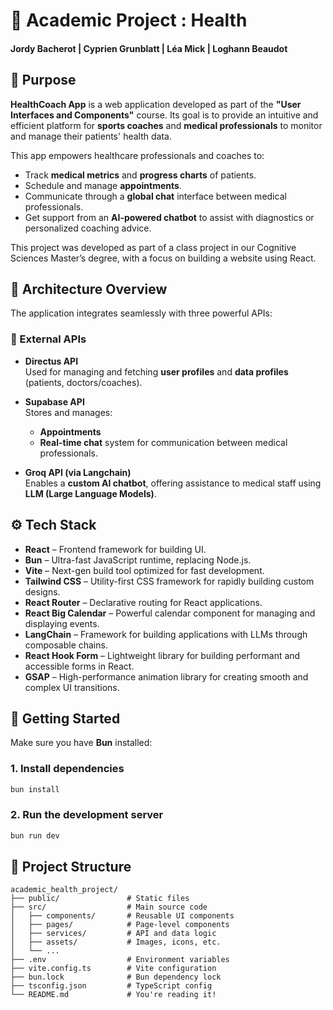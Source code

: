 # 🏥 Academic Project : Health
#### Jordy Bacherot | Cyprien Grunblatt | Léa Mick | Loghann Beaudot

## 🎯 Purpose

**HealthCoach App** is a web application developed as part of the **"User Interfaces and Components"** course.
Its goal is to provide an intuitive and efficient platform for **sports coaches** and **medical professionals** to monitor and manage their patients' health data.

This app empowers healthcare professionals and coaches to:
- Track **medical metrics** and **progress charts** of patients.
- Schedule and manage **appointments**.
- Communicate through a **global chat** interface between medical professionals.
- Get support from an **AI-powered chatbot** to assist with diagnostics or personalized coaching advice.

This project was developed as part of a class project in our Cognitive Sciences Master’s degree, with a focus on building a website using React.

## 🧠 Architecture Overview

The application integrates seamlessly with three powerful APIs:

### 🔗 External APIs

- **Directus API**  
  Used for managing and fetching **user profiles** and **data profiles** (patients, doctors/coaches).

- **Supabase API**  
  Stores and manages:
    - **Appointments**
    - **Real-time chat** system for communication between medical professionals.

- **Groq API (via Langchain)**  
  Enables a **custom AI chatbot**, offering assistance to medical staff using **LLM (Large Language Models)**.

## ⚙️ Tech Stack

- **React** – Frontend framework for building UI.  
- **Bun** – Ultra-fast JavaScript runtime, replacing Node.js.  
- **Vite** – Next-gen build tool optimized for fast development.  
- **Tailwind CSS** – Utility-first CSS framework for rapidly building custom designs.  
- **React Router** – Declarative routing for React applications.  
- **React Big Calendar** – Powerful calendar component for managing and displaying events.  
- **LangChain** – Framework for building applications with LLMs through composable chains.  
- **React Hook Form** – Lightweight library for building performant and accessible forms in React.  
- **GSAP** – High-performance animation library for creating smooth and complex UI transitions.
  
## 🚀 Getting Started

Make sure you have **Bun** installed:

### 1. Install dependencies
```bash
bun install
```

### 2. Run the development server
```bash
bun run dev
```

## 📁 Project Structure
```
academic_health_project/
├── public/               # Static files
├── src/                  # Main source code
│   ├── components/       # Reusable UI components
│   ├── pages/            # Page-level components
│   ├── services/         # API and data logic
│   ├── assets/           # Images, icons, etc.
│   └── ...
├── .env                  # Environment variables
├── vite.config.ts        # Vite configuration
├── bun.lock              # Bun dependency lock
├── tsconfig.json         # TypeScript config
└── README.md             # You're reading it!
```


